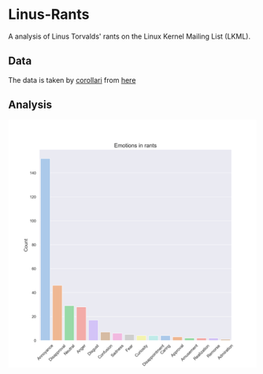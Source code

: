 # Linus-Rants

A analysis of Linus Torvalds' rants on the Linux Kernel Mailing List (LKML).

## Data

The data is taken by [corollari](https://github.com/corllari/) from [here](https://raw.githubusercontent.com/corollari/linusrants/master/original/rants.txt)

## Analysis

![barplot](./plots/barplot.png)